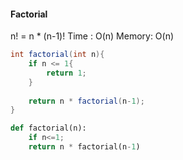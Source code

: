 
#### Factorial
n! = n *  (n-1)!
Time : O(n) Memory: O(n)
``` java
int factorial(int n){
	if n <= 1{
		return 1;
	}
	
	return n * factorial(n-1);
} 
```

``` python
def factorial(n):
	if n<=1;
	return n * factorial(n-1)
```